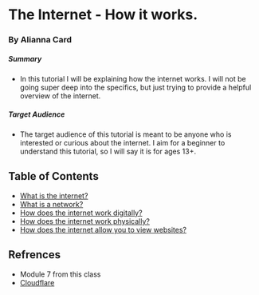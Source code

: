 # The Internet - How it works.
### By Alianna Card
##### Summary 
* In this tutorial I will be explaining how the internet works. I will not be going super deep into the specifics, but just trying to provide a helpful overview of the internet.

##### Target Audience
* The target audience of this tutorial is meant to be anyone who is interested or curious about the internet. I aim for a beginner to understand this tutorial, so I will say it is for ages 13+.

## Table of Contents
* [What is the internet?](doc1.md)
* [What is a network?](doc2.md)
* [How does the internet work digitally?](doc3.md)
* [How does the internet work physically?](doc4.md)
* [How does the internet allow you to view websites?](doc5.md)

## Refrences 
* Module 7 from this class
* [Cloudflare](https://www.cloudflare.com/learning/network-layer/how-does-the-internet-work/)
